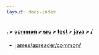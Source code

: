 ```yaml
---
layout: docs-index
---
```

#### [.](./../../../../index) > [common](./../../../index) > [src](./../../index) > [test](./../index) > [java](./index) > **/**

- [james/apreader/common/](james/apreader/common/)
